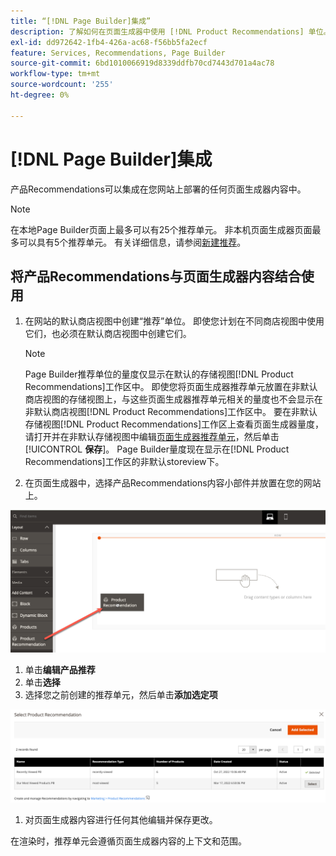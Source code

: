 ```yaml
---
title: “[!DNL Page Builder]集成”
description: 了解如何在页面生成器中使用 [!DNL Product Recommendations] 单位。
exl-id: dd972642-1fb4-426a-ac68-f56bb5fa2ecf
feature: Services, Recommendations, Page Builder
source-git-commit: 6bd1010066919d8339ddfb70cd7443d701a4ac78
workflow-type: tm+mt
source-wordcount: '255'
ht-degree: 0%

---
```


# [!DNL Page Builder]集成

产品Recommendations可以集成在您网站上部署的任何页面生成器内容中。

>[!NOTE]
>
> 在本地Page Builder页面上最多可以有25个推荐单元。 非本机页面生成器页面最多可以具有5个推荐单元。 有关详细信息，请参阅[新建推荐](create.md)。

## 将产品Recommendations与页面生成器内容结合使用

1. 在网站的默认商店视图中创建“推荐”单位。 即使您计划在不同商店视图中使用它们，也必须在默认商店视图中创建它们。

   >[!NOTE]
   >
   >Page Builder推荐单位的量度仅显示在默认的存储视图[!DNL Product Recommendations]工作区中。 即使您将页面生成器推荐单元放置在非默认商店视图的存储视图上，与这些页面生成器推荐单元相关的量度也不会显示在非默认商店视图[!DNL Product Recommendations]工作区中。 要在非默认存储视图[!DNL Product Recommendations]工作区上查看页面生成器量度，请打开并在非默认存储视图中编辑[页面生成器推荐单元](edit.md)，然后单击&#x200B;[!UICONTROL **保存**]。 Page Builder量度现在显示在[!DNL Product Recommendations]工作区的非默认storeview下。

1. 在页面生成器中，选择产品Recommendations内容小部件并放置在您的网站上。

![插入推荐单元](assets/pb-insert.png)

1. 单击&#x200B;**编辑产品推荐**
1. 单击&#x200B;**选择**
1. 选择您之前创建的推荐单元，然后单击&#x200B;**添加选定项**

![插入推荐单元](assets/pb-select.png)

1. 对页面生成器内容进行任何其他编辑并保存更改。

在渲染时，推荐单元会遵循页面生成器内容的上下文和范围。

